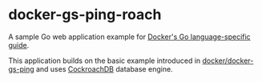# docker-gs-ping-roach

A sample Go web application example for [Docker's Go language-specific guide](https://docs.docker.com/language/golang/).

This application builds on the basic example introduced in [docker/docker-gs-ping](https://github.com/docker/docker-gs-ping) and uses [CockroachDB](https://github.com/cockroachdb/cockroach) database engine.
